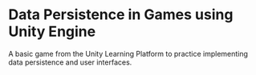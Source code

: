 # Data Persistence in Games using Unity Engine
A basic game from the Unity Learning Platform to practice implementing data persistence and user interfaces.
